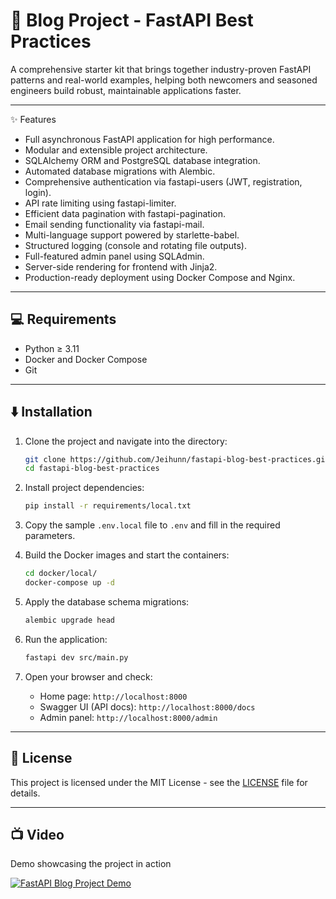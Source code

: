 # 🚀 Blog Project - FastAPI Best Practices

A comprehensive starter kit that brings together industry-proven FastAPI patterns and real-world examples, helping both newcomers and seasoned engineers build robust, maintainable applications faster.

---

✨ Features

- Full asynchronous FastAPI application for high performance.
- Modular and extensible project architecture.
- SQLAlchemy ORM and PostgreSQL database integration.
- Automated database migrations with Alembic.
- Comprehensive authentication via fastapi-users (JWT, registration, login).
- API rate limiting using fastapi-limiter.
- Efficient data pagination with fastapi-pagination.
- Email sending functionality via fastapi-mail.
- Multi-language support powered by starlette-babel.
- Structured logging (console and rotating file outputs).
- Full-featured admin panel using SQLAdmin.
- Server-side rendering for frontend with Jinja2.
- Production-ready deployment using Docker Compose and Nginx.

---

## 💻 Requirements

- Python ≥ 3.11
- Docker and Docker Compose
- Git

---

## ⬇️ Installation

1. Clone the project and navigate into the directory:

   ```bash
   git clone https://github.com/Jeihunn/fastapi-blog-best-practices.git
   cd fastapi-blog-best-practices
   ```

2. Install project dependencies:

   ```bash
   pip install -r requirements/local.txt
   ```

3. Copy the sample `.env.local` file to `.env` and fill in the required parameters.

4. Build the Docker images and start the containers:

   ```bash
   cd docker/local/
   docker-compose up -d
   ```

5. Apply the database schema migrations:

   ```bash
   alembic upgrade head
   ```

6. Run the application:

   ```bash
   fastapi dev src/main.py
   ```

7. Open your browser and check:
   - Home page: `http://localhost:8000`
   - Swagger UI (API docs): `http://localhost:8000/docs`
   - Admin panel: `http://localhost:8000/admin`

---

## 📄 License

This project is licensed under the MIT License - see the [LICENSE](LICENSE) file for details.

---

## 📺 Video

Demo showcasing the project in action

[![FastAPI Blog Project Demo](https://img.youtube.com/vi/CzU4rLK_UTU/maxresdefault.jpg)](https://www.youtube.com/watch?v=CzU4rLK_UTU)
